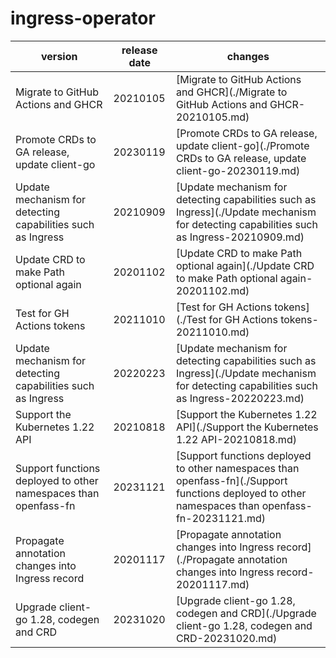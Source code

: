 # ingress-operator

|                             version                             | release date |                                                                     changes                                                                      |
|-----------------------------------------------------------------|--------------|--------------------------------------------------------------------------------------------------------------------------------------------------|
| Migrate to GitHub Actions and GHCR                              | 20210105     | [Migrate to GitHub Actions and GHCR](./Migrate to GitHub Actions and GHCR-20210105.md)                                                           |
| Promote CRDs to GA release, update client-go                    | 20230119     | [Promote CRDs to GA release, update client-go](./Promote CRDs to GA release, update client-go-20230119.md)                                       |
| Update mechanism for detecting capabilities such as Ingress     | 20210909     | [Update mechanism for detecting capabilities such as Ingress](./Update mechanism for detecting capabilities such as Ingress-20210909.md)         |
| Update CRD to make Path optional again                          | 20201102     | [Update CRD to make Path optional again](./Update CRD to make Path optional again-20201102.md)                                                   |
| Test for GH Actions tokens                                      | 20211010     | [Test for GH Actions tokens](./Test for GH Actions tokens-20211010.md)                                                                           |
| Update mechanism for detecting capabilities such as Ingress     | 20220223     | [Update mechanism for detecting capabilities such as Ingress](./Update mechanism for detecting capabilities such as Ingress-20220223.md)         |
| Support the Kubernetes 1.22 API                                 | 20210818     | [Support the Kubernetes 1.22 API](./Support the Kubernetes 1.22 API-20210818.md)                                                                 |
| Support functions deployed to other namespaces than openfass-fn | 20231121     | [Support functions deployed to other namespaces than openfass-fn](./Support functions deployed to other namespaces than openfass-fn-20231121.md) |
| Propagate annotation changes into Ingress record                | 20201117     | [Propagate annotation changes into Ingress record](./Propagate annotation changes into Ingress record-20201117.md)                               |
| Upgrade client-go 1.28, codegen and CRD                         | 20231020     | [Upgrade client-go 1.28, codegen and CRD](./Upgrade client-go 1.28, codegen and CRD-20231020.md)                                                 |

